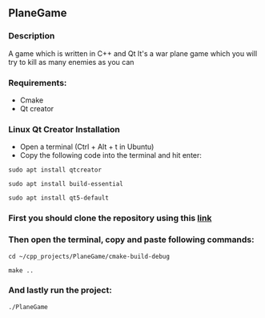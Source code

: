 ## PlaneGame

### Description

A game which is written in C++ and Qt
It's a war plane game which you will try to kill as many enemies as you can

### Requirements:
  + Cmake
  + Qt creator

### Linux Qt Creator Installation
  + Open a terminal (Ctrl + Alt + t in Ubuntu)
  + Copy the following code into the terminal and hit enter:
  ```
  sudo apt install qtcreator
  ```
  ```
  sudo apt install build-essential
  ```
  ```
  sudo apt install qt5-default
  ```

### First you should clone the repository using this [link](https://github.com/Jumanazarov-Shukrullo/cpp_projects.git)

### Then open the terminal, copy and paste following commands:
  ```
  cd ~/cpp_projects/PlaneGame/cmake-build-debug
  ```
  ```
  make ..
  ```
### And lastly run the project:
  ```
  ./PlaneGame
  ```
  
  




